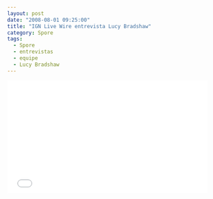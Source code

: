 ```yaml
---
layout: post
date: "2008-08-01 09:25:00"
title: "IGN Live Wire entrevista Lucy Bradshaw"
category: Spore
tags:
  - Spore
  - entrevistas
  - equipe
  - Lucy Bradshaw
---
```


<iframe src="//widgets.ign.com/video/embed/content.html?url=//www.ign.com/videos/2008/07/29/spore-pc-games-video-e3-2008-live-wire-interview" width="468" height="263" scrolling="no" frameborder="0" allowfullscreen></iframe>